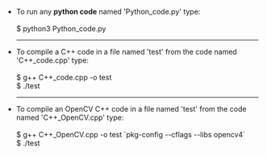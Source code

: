 <ul>
<li>To run any <b>python code</b> named 'Python_code.py' type:</li>
<br>$ python3 Python_code.py
<hr>
<li>To compile a C++ code in a file named 'test' from the code named 'C++_code.cpp' type:</li>
<br>$ g++ C++_code.cpp -o test
<br>$ ./test
<hr>
<li>To compile an OpenCV C++ code in a file named 'test' from the code named 'C++_OpenCV.cpp' type:</li>
<br>$ g++ C++_OpenCV.cpp -o test `pkg-config --cflags --libs opencv4`
<br>$ ./test
</ul>
